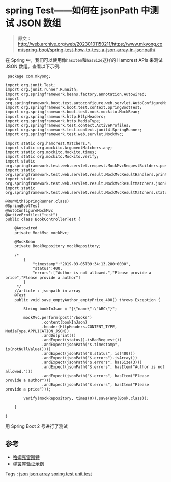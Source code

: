 # spring Test——如何在 jsonPath 中测试 JSON 数组

> 原文：<http://web.archive.org/web/20230101150211/https://www.mkyong.com/spring-boot/spring-test-how-to-test-a-json-array-in-jsonpath/>

在 Spring 中，我们可以使用像`hasItem`和`hasSize`这样的 Hamcrest APIs 来测试 JSON 数组。查看以下示例:

```
 package com.mkyong;

import org.junit.Test;
import org.junit.runner.RunWith;
import org.springframework.beans.factory.annotation.Autowired;
import org.springframework.boot.test.autoconfigure.web.servlet.AutoConfigureMockMvc;
import org.springframework.boot.test.context.SpringBootTest;
import org.springframework.boot.test.mock.mockito.MockBean;
import org.springframework.http.HttpHeaders;
import org.springframework.http.MediaType;
import org.springframework.test.context.ActiveProfiles;
import org.springframework.test.context.junit4.SpringRunner;
import org.springframework.test.web.servlet.MockMvc;

import static org.hamcrest.Matchers.*;
import static org.mockito.ArgumentMatchers.any;
import static org.mockito.Mockito.times;
import static org.mockito.Mockito.verify;
import static org.springframework.test.web.servlet.request.MockMvcRequestBuilders.post;
import static org.springframework.test.web.servlet.result.MockMvcResultHandlers.print;
import static org.springframework.test.web.servlet.result.MockMvcResultMatchers.jsonPath;
import static org.springframework.test.web.servlet.result.MockMvcResultMatchers.status;

@RunWith(SpringRunner.class)
@SpringBootTest
@AutoConfigureMockMvc
@ActiveProfiles("test")
public class BookControllerTest {

    @Autowired
    private MockMvc mockMvc;

    @MockBean
    private BookRepository mockRepository;

    /*
        {
            "timestamp":"2019-03-05T09:34:13.280+0000",
            "status":400,
            "errors":["Author is not allowed.","Please provide a price","Please provide a author"]
        }
     */
    //article : jsonpath in array
    @Test
    public void save_emptyAuthor_emptyPrice_400() throws Exception {

        String bookInJson = "{\"name\":\"ABC\"}";

        mockMvc.perform(post("/books")
                .content(bookInJson)
                .header(HttpHeaders.CONTENT_TYPE, MediaType.APPLICATION_JSON))
                .andDo(print())
                .andExpect(status().isBadRequest())
                .andExpect(jsonPath("$.timestamp", is(notNullValue())))
                .andExpect(jsonPath("$.status", is(400)))
                .andExpect(jsonPath("$.errors").isArray())
                .andExpect(jsonPath("$.errors", hasSize(3)))
                .andExpect(jsonPath("$.errors", hasItem("Author is not allowed.")))
                .andExpect(jsonPath("$.errors", hasItem("Please provide a author")))
                .andExpect(jsonPath("$.errors", hasItem("Please provide a price")));

        verify(mockRepository, times(0)).save(any(Book.class));

    }

} 
```

用 Spring Boot 2 号进行了测试

## 参考

*   [哈姆克雷斯特](http://web.archive.org/web/20210814204316/http://hamcrest.org/JavaHamcrest/)
*   [弹簧座验证示例](/web/20210814204316/https://mkyong.com/spring-boot/spring-rest-validation-example/)

Tags : [json](http://web.archive.org/web/20210814204316/https://mkyong.com/tag/json/) [json array](http://web.archive.org/web/20210814204316/https://mkyong.com/tag/json-array/) [spring test](http://web.archive.org/web/20210814204316/https://mkyong.com/tag/spring-test/) [unit test](http://web.archive.org/web/20210814204316/https://mkyong.com/tag/unit-test/)<input type="hidden" id="mkyong-current-postId" value="14947">